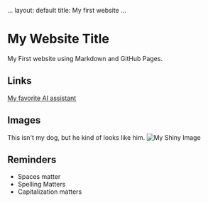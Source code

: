 ...
layout: default
title: My first website
...

# My Website Title
My First website using Markdown and GitHub Pages.
## Links
[My favorite AI assistant](chat.openai.com)
## Images
This isn't my dog, but he kind of looks like him.
![My Shiny Image](https://heronscrossing.vet/wp-content/uploads/Golden-Retriever-1024x683.jpg)
## Reminders
- Spaces matter
- Spelling Matters
- Capitalization matters


